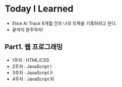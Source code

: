 # Today I Learned

* Elice  Ai Track 6개월 간의 나의 트랙을 기록하려고 한다.
* 끝까지 완주하자!

## Part1. 웹 프로그래밍

* 1주차 : HTML/CSS
* 2주차 : JavaScript I
* 3주차 : JavaScript II
* 4주차 : JavaScript III


